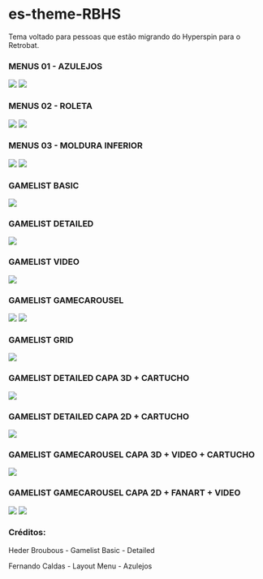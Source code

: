 # es-theme-RBHS

Tema voltado para pessoas que estão migrando do Hyperspin para o Retrobat.

### MENUS 01 - AZULEJOS

![](https://i.ibb.co/hLFscjR/Whats-App-Image-2022-07-03-at-17-42-18.jpg)
![](https://i.ibb.co/F7f7Y5w/Whats-App-Image-2022-07-17-at-19-48-56.jpg)

### MENUS 02 - ROLETA

![](https://i.ibb.co/rQcDnQB/Whats-App-Image-2022-07-17-at-19-52-56.jpg)
![](https://i.ibb.co/z8gcbTc/Whats-App-Image-2022-07-17-at-19-53-30.jpg)


### MENUS 03 - MOLDURA INFERIOR
![](https://i.ibb.co/Bn2Rbdx/Whats-App-Image-2022-09-11-at-14-03-57.jpg)
![](https://i.ibb.co/N6hzpJq/Whats-App-Image-2022-09-11-at-14-06-23.jpg)

### GAMELIST BASIC

![](https://i.ibb.co/WD3C630/Whats-App-Image-2022-07-17-at-19-57-30.jpg)

### GAMELIST DETAILED

![](https://i.ibb.co/c2c1SfT/Whats-App-Image-2022-09-07-at-14-53-11-1.jpg)

### GAMELIST VIDEO

![](https://i.ibb.co/Gtn8Gs7/Whats-App-Image-2022-07-17-at-19-58-03.jpg)

### GAMELIST GAMECAROUSEL

![](https://i.ibb.co/hKQHZT9/Whats-App-Image-2022-09-07-at-21-19-05.jpg)
![](https://i.ibb.co/vVW9rTH/Whats-App-Image-2022-09-07-at-21-20-15.jpg)

### GAMELIST GRID

![](https://i.ibb.co/CnZhMPP/Whats-App-Image-2022-09-07-at-21-22-50.jpg)

### GAMELIST DETAILED CAPA 3D + CARTUCHO

![](https://i.ibb.co/8PC1SyP/Whats-App-Image-2022-09-07-at-14-54-51.jpg)

### GAMELIST DETAILED CAPA 2D + CARTUCHO
![](https://i.ibb.co/cJqvCvS/Whats-App-Image-2022-09-07-at-14-56-26.jpg)

### GAMELIST GAMECAROUSEL CAPA 3D + VIDEO + CARTUCHO
![](https://i.ibb.co/W6xHq5v/Whats-App-Image-2022-09-13-at-21-16-49.jpg)

### GAMELIST GAMECAROUSEL CAPA 2D + FANART + VIDEO 
![](https://i.ibb.co/qMwyFJk/Whats-App-Image-2022-10-08-at-23-18-06.jpg)
![](https://i.ibb.co/GHQHSy2/Whats-App-Image-2022-10-08-at-23-19-40.jpg)

### Créditos:

Heder Broubous - Gamelist Basic - Detailed

Fernando Caldas - Layout Menu - Azulejos


